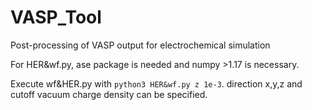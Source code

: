 # VASP_Tool
Post-processing of VASP output for electrochemical simulation

For HER&wf.py, ase package is needed and numpy >1.17 is necessary.

Execute wf&HER.py with `python3 HER&wf.py z 1e-3`. direction x,y,z and cutoff vacuum charge density can be specified.
